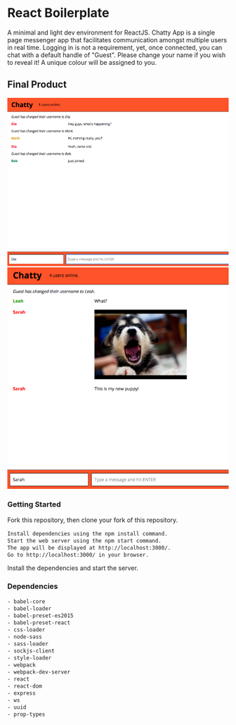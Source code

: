 React Boilerplate
=====================

A minimal and light dev environment for ReactJS.
Chatty App is a single page messenger app that facilitates communication amongst multiple users in real time. Logging in is not a requirement, yet, once connected, you can chat with a default handle of "Guest". Please change your name if you wish to reveal it! A unique colour will be assigned to you.

## Final Product

!["Screenshot of Chatty Chatroom"](https://github.com/diaaposto/react-simple-boilerplate/blob/master/docs/chatroom.png)
!["Screenshot of Chatroom Message as Image"](https://github.com/diaaposto/react-simple-boilerplate/blob/master/docs/image-message.png)

### Getting Started

Fork this repository, then clone your fork of this repository.

```
Install dependencies using the npm install command.
Start the web server using the npm start command. 
The app will be displayed at http://localhost:3000/.
Go to http://localhost:3000/ in your browser.
```

Install the dependencies and start the server.

### Dependencies
```
- babel-core
- babel-loader
- babel-preset-es2015
- babel-preset-react
- css-loader
- node-sass
- sass-loader
- sockjs-client
- style-loader
- webpack
- webpack-dev-server
- react
- react-dom
- express
- ws
- uuid
- prop-types
```
